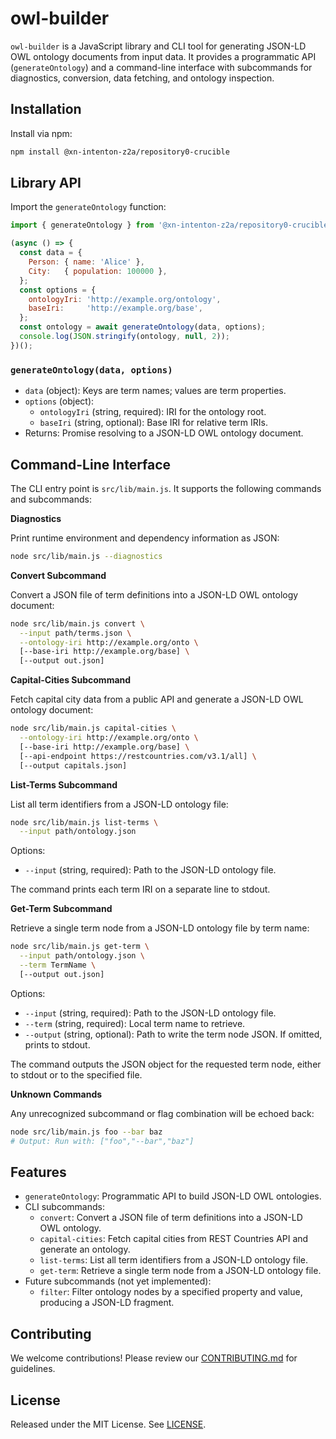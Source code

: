 # owl-builder

`owl-builder` is a JavaScript library and CLI tool for generating JSON-LD OWL ontology documents from input data. It provides a programmatic API (`generateOntology`) and a command-line interface with subcommands for diagnostics, conversion, data fetching, and ontology inspection.

## Installation

Install via npm:

```bash
npm install @xn-intenton-z2a/repository0-crucible
```

## Library API

Import the `generateOntology` function:

```js
import { generateOntology } from '@xn-intenton-z2a/repository0-crucible';

(async () => {
  const data = {
    Person: { name: 'Alice' },
    City:   { population: 100000 },
  };
  const options = {
    ontologyIri: 'http://example.org/ontology',
    baseIri:     'http://example.org/base',
  };
  const ontology = await generateOntology(data, options);
  console.log(JSON.stringify(ontology, null, 2));
})();
```

### `generateOntology(data, options)`

- `data` (object): Keys are term names; values are term properties.
- `options` (object):
  - `ontologyIri` (string, required): IRI for the ontology root.
  - `baseIri` (string, optional): Base IRI for relative term IRIs.
- Returns: Promise resolving to a JSON-LD OWL ontology document.

## Command-Line Interface

The CLI entry point is `src/lib/main.js`. It supports the following commands and subcommands:

**Diagnostics**

Print runtime environment and dependency information as JSON:
```bash
node src/lib/main.js --diagnostics
```

**Convert Subcommand**

Convert a JSON file of term definitions into a JSON-LD OWL ontology document:
```bash
node src/lib/main.js convert \
  --input path/terms.json \
  --ontology-iri http://example.org/onto \
  [--base-iri http://example.org/base] \
  [--output out.json]
```

**Capital-Cities Subcommand**

Fetch capital city data from a public API and generate a JSON-LD OWL ontology document:
```bash
node src/lib/main.js capital-cities \
  --ontology-iri http://example.org/onto \
  [--base-iri http://example.org/base] \
  [--api-endpoint https://restcountries.com/v3.1/all] \
  [--output capitals.json]
```

**List-Terms Subcommand**

List all term identifiers from a JSON-LD ontology file:
```bash
node src/lib/main.js list-terms \
  --input path/ontology.json
```

Options:
- `--input` (string, required): Path to the JSON-LD ontology file.

The command prints each term IRI on a separate line to stdout.

**Get-Term Subcommand**

Retrieve a single term node from a JSON-LD ontology file by term name:
```bash
node src/lib/main.js get-term \
  --input path/ontology.json \
  --term TermName \
  [--output out.json]
```

Options:
- `--input` (string, required): Path to the JSON-LD ontology file.
- `--term` (string, required): Local term name to retrieve.
- `--output` (string, optional): Path to write the term node JSON. If omitted, prints to stdout.

The command outputs the JSON object for the requested term node, either to stdout or to the specified file.

**Unknown Commands**

Any unrecognized subcommand or flag combination will be echoed back:
```bash
node src/lib/main.js foo --bar baz
# Output: Run with: ["foo","--bar","baz"]
```

## Features

- `generateOntology`: Programmatic API to build JSON-LD OWL ontologies.
- CLI subcommands:
  - `convert`: Convert a JSON file of term definitions into a JSON-LD OWL ontology.
  - `capital-cities`: Fetch capital cities from REST Countries API and generate an ontology.
  - `list-terms`: List all term identifiers from a JSON-LD ontology file.
  - `get-term`: Retrieve a single term node from a JSON-LD ontology file.
- Future subcommands (not yet implemented):
  - `filter`: Filter ontology nodes by a specified property and value, producing a JSON-LD fragment.

## Contributing

We welcome contributions! Please review our [CONTRIBUTING.md](./CONTRIBUTING.md) for guidelines.

## License

Released under the MIT License. See [LICENSE](./LICENSE).